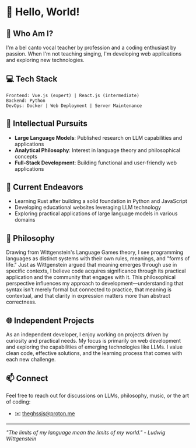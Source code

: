 # 👋 Hello, World!

## 🎵 Who Am I?
I'm a bel canto vocal teacher by profession and a coding enthusiast by passion. When I'm not teaching singing, I'm developing web applications and exploring new technologies.

## 💻 Tech Stack
```
Frontend: Vue.js (expert) | React.js (intermediate)
Backend: Python 
DevOps: Docker | Web Deployment | Server Maintenance
```

## 🧠 Intellectual Pursuits
- **Large Language Models**: Published research on LLM capabilities and applications
- **Analytical Philosophy**: Interest in language theory and philosophical concepts
- **Full-Stack Development**: Building functional and user-friendly web applications

## 🚀 Current Endeavors
- Learning Rust after building a solid foundation in Python and JavaScript
- Developing educational websites leveraging LLM technology
- Exploring practical applications of large language models in various domains

## 💭 Philosophy
Drawing from Wittgenstein's Language Games theory, I see programming languages as distinct systems with their own rules, meanings, and "forms of life." Just as Wittgenstein argued that meaning emerges through use in specific contexts, I believe code acquires significance through its practical application and the community that engages with it. This philosophical perspective influences my approach to development—understanding that syntax isn't merely formal but connected to practice, that meaning is contextual, and that clarity in expression matters more than abstract correctness.

## 🌐 Independent Projects
As an independent developer, I enjoy working on projects driven by curiosity and practical needs. My focus is primarily on web development and exploring the capabilities of emerging technologies like LLMs. I value clean code, effective solutions, and the learning process that comes with each new challenge.

## 📫 Connect
Feel free to reach out for discussions on LLMs, philosophy, music, or the art of coding:
- ✉️ theghssjs@proton.me

---

*"The limits of my language mean the limits of my world." - Ludwig Wittgenstein*
